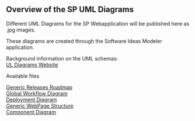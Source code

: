 
## Overview of the SP UML Diagrams
  
Different UML Diagrams for the SP Webapplication will be published here as .jpg images.
  
These diagrams are created through the Software Ideas Modeler application. 

Background information on the UML schemas:  
[UL Diagrams Website](https://www.uml-diagrams.org/uml-25-diagrams.html)  

Available files

[Generic Releases Roadmap](files/00_ReleasesRoadMap.jpg)  
[Global Workflow Diagram](files/01_GlobalWorkFlowDiagram_v1.jpg)  
[Deployment Diagram](files/02_DeploymentDiagram_v1.jpg)  
[Generic WebPage Structure](files/03_GenericWebPageDiagram_v1.jpg)  
[Component Diagram](files/04_ComponentDiagram_v1.jpg)
